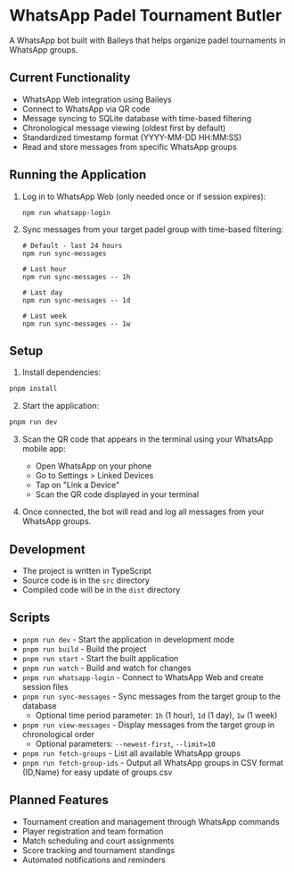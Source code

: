 # WhatsApp Padel Tournament Butler

A WhatsApp bot built with Baileys that helps organize padel tournaments in WhatsApp groups.

## Current Functionality

- WhatsApp Web integration using Baileys
- Connect to WhatsApp via QR code
- Message syncing to SQLite database with time-based filtering
- Chronological message viewing (oldest first by default)
- Standardized timestamp format (YYYY-MM-DD HH:MM:SS)
- Read and store messages from specific WhatsApp groups

## Running the Application

1. Log in to WhatsApp Web (only needed once or if session expires):
   ```
   npm run whatsapp-login
   ```

2. Sync messages from your target padel group with time-based filtering:
   ```
   # Default - last 24 hours
   npm run sync-messages
   
   # Last hour
   npm run sync-messages -- 1h
   
   # Last day
   npm run sync-messages -- 1d
   
   # Last week
   npm run sync-messages -- 1w
   ```

## Setup

1. Install dependencies:
```bash
pnpm install
```

2. Start the application:
```bash
pnpm run dev
```

3. Scan the QR code that appears in the terminal using your WhatsApp mobile app:
   - Open WhatsApp on your phone
   - Go to Settings > Linked Devices
   - Tap on "Link a Device"
   - Scan the QR code displayed in your terminal

4. Once connected, the bot will read and log all messages from your WhatsApp groups.

## Development

- The project is written in TypeScript
- Source code is in the `src` directory
- Compiled code will be in the `dist` directory

## Scripts

- `pnpm run dev` - Start the application in development mode
- `pnpm run build` - Build the project
- `pnpm run start` - Start the built application
- `pnpm run watch` - Build and watch for changes
- `pnpm run whatsapp-login` - Connect to WhatsApp Web and create session files
- `pnpm run sync-messages` - Sync messages from the target group to the database
  - Optional time period parameter: `1h` (1 hour), `1d` (1 day), `1w` (1 week)
- `pnpm run view-messages` - Display messages from the target group in chronological order
  - Optional parameters: `--newest-first`, `--limit=10`
- `pnpm run fetch-groups` - List all available WhatsApp groups
- `pnpm run fetch-group-ids` - Output all WhatsApp groups in CSV format (ID,Name) for easy update of groups.csv

## Planned Features

- Tournament creation and management through WhatsApp commands
- Player registration and team formation
- Match scheduling and court assignments
- Score tracking and tournament standings
- Automated notifications and reminders
